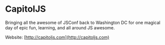 CapitolJS
==

Bringing all the awesome of JSConf back to Washington DC for one magical day of epic fun, learning, and all around JS awesome.

Website: [http://capitoljs.com](http://capitoljs.com)
